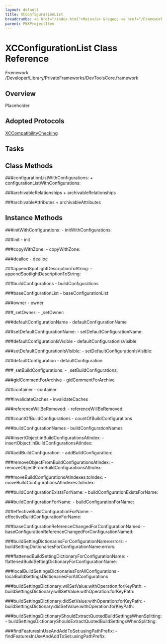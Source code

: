 ```yaml
---
layout: default
title: XCConfigurationList
breadcrumbs: <a href="/index.html">Main</a> &raquo; <a href="/Frameworks.html">Framework</a> &raquo; <a href="/Frameworks/DevToolsCore.html">DevToolsCore</a> &raquo; XCConfigurationList
parent: PBXProjectItem 
---
```

# XCConfigurationList Class Reference

*Framework* /Developer/Library/PrivateFrameworks/DevToolsCore.framework

## Overview

Placeholder

## Adopted Protocols

[XCCompatibilityChecking]()

## Tasks

## Class Methods

<a name="+configurationListWithConfigurations:"></a>
###configurationListWithConfigurations:
    + configurationListWithConfigurations:

<a name="+archivableRelationships"></a>
###archivableRelationships
    + archivableRelationships

<a name="+archivableAttributes"></a>
###archivableAttributes
    + archivableAttributes

## Instance Methods

<a name="-initWithConfigurations:"></a>
###initWithConfigurations:
    - initWithConfigurations:

<a name="-init"></a>
###init
    - init

<a name="-copyWithZone:"></a>
###copyWithZone:
    - copyWithZone:

<a name="-dealloc"></a>
###dealloc
    - dealloc

<a name="-appendSpotlightDescriptionToString:"></a>
###appendSpotlightDescriptionToString:
    - appendSpotlightDescriptionToString:

<a name="-buildConfigurations"></a>
###buildConfigurations
    - buildConfigurations

<a name="-baseConfigurationList"></a>
###baseConfigurationList
    - baseConfigurationList

<a name="-owner"></a>
###owner
    - owner

<a name="-_setOwner:"></a>
###_setOwner:
    - _setOwner:

<a name="-defaultConfigurationName"></a>
###defaultConfigurationName
    - defaultConfigurationName

<a name="-setDefaultConfigurationName:"></a>
###setDefaultConfigurationName:
    - setDefaultConfigurationName:

<a name="-defaultConfigurationIsVisible"></a>
###defaultConfigurationIsVisible
    - defaultConfigurationIsVisible

<a name="-setDefaultConfigurationIsVisible:"></a>
###setDefaultConfigurationIsVisible:
    - setDefaultConfigurationIsVisible:

<a name="-defaultConfiguration"></a>
###defaultConfiguration
    - defaultConfiguration

<a name="-_setBuildConfigurations:"></a>
###_setBuildConfigurations:
    - _setBuildConfigurations:

<a name="-gidCommentForArchive"></a>
###gidCommentForArchive
    - gidCommentForArchive

<a name="-container"></a>
###container
    - container

<a name="-invalidateCaches"></a>
###invalidateCaches
    - invalidateCaches

<a name="-referenceWillBeRemoved:"></a>
###referenceWillBeRemoved:
    - referenceWillBeRemoved:

<a name="-countOfBuildConfigurations"></a>
###countOfBuildConfigurations
    - countOfBuildConfigurations

<a name="-buildConfigurationNames"></a>
###buildConfigurationNames
    - buildConfigurationNames

<a name="-insertObject:inBuildConfigurationsAtIndex:"></a>
###insertObject:inBuildConfigurationsAtIndex:
    - insertObject:inBuildConfigurationsAtIndex:

<a name="-addBuildConfiguration:"></a>
###addBuildConfiguration:
    - addBuildConfiguration:

<a name="-removeObjectFromBuildConfigurationsAtIndex:"></a>
###removeObjectFromBuildConfigurationsAtIndex:
    - removeObjectFromBuildConfigurationsAtIndex:

<a name="-moveBuildConfigurationsAtIndexes:toIndex:"></a>
###moveBuildConfigurationsAtIndexes:toIndex:
    - moveBuildConfigurationsAtIndexes:toIndex:

<a name="-buildConfigurationExistsForName:"></a>
###buildConfigurationExistsForName:
    - buildConfigurationExistsForName:

<a name="-buildConfigurationForName:"></a>
###buildConfigurationForName:
    - buildConfigurationForName:

<a name="-effectiveBuildConfigurationForName:"></a>
###effectiveBuildConfigurationForName:
    - effectiveBuildConfigurationForName:

<a name="-baseConfigurationReferenceChangedForConfigurationNamed:"></a>
###baseConfigurationReferenceChangedForConfigurationNamed:
    - baseConfigurationReferenceChangedForConfigurationNamed:

<a name="-buildSettingDictionariesForConfigurationName:errors:"></a>
###buildSettingDictionariesForConfigurationName:errors:
    - buildSettingDictionariesForConfigurationName:errors:

<a name="-flattenedBuildSettingDictionaryForConfigurationName:"></a>
###flattenedBuildSettingDictionaryForConfigurationName:
    - flattenedBuildSettingDictionaryForConfigurationName:

<a name="-localBuildSettingsDictionariesForAllConfigurations"></a>
###localBuildSettingsDictionariesForAllConfigurations
    - localBuildSettingsDictionariesForAllConfigurations

<a name="-buildSettingsDictionary:willSetValue:withOperation:forKeyPath:"></a>
###buildSettingsDictionary:willSetValue:withOperation:forKeyPath:
    - buildSettingsDictionary:willSetValue:withOperation:forKeyPath:

<a name="-buildSettingsDictionary:didSetValue:withOperation:forKeyPath:"></a>
###buildSettingsDictionary:didSetValue:withOperation:forKeyPath:
    - buildSettingsDictionary:didSetValue:withOperation:forKeyPath:

<a name="-buildSettingsDictionaryShouldExtractQuotedBuildSettingsWhenSplitting:"></a>
###buildSettingsDictionaryShouldExtractQuotedBuildSettingsWhenSplitting:
    - buildSettingsDictionaryShouldExtractQuotedBuildSettingsWhenSplitting:

<a name="-findFeaturesInUseAndAddToSet:usingPathPrefix:"></a>
###findFeaturesInUseAndAddToSet:usingPathPrefix:
    - findFeaturesInUseAndAddToSet:usingPathPrefix:

